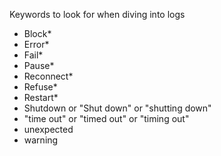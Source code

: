 ﻿Keywords to look for when diving into logs
- Block*
- Error*
- Fail*
- Pause*
- Reconnect*
- Refuse*
- Restart*
- Shutdown or "Shut down" or "shutting down"
- "time out" or "timed out" or "timing out"
- unexpected
- warning